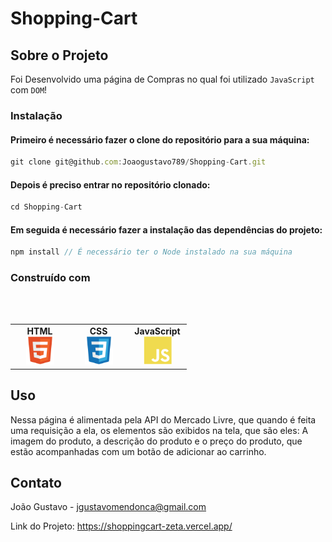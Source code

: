 # Shopping-Cart

<a name="readme-top"></a>

## Sobre o Projeto

Foi Desenvolvido uma página de Compras no qual foi utilizado `JavaScript` com `DOM`!

### Instalação
#### Primeiro é necessário fazer o clone do repositório para a sua máquina:
```js
git clone git@github.com:Joaogustavo789/Shopping-Cart.git
```
#### Depois é preciso entrar no repositório clonado:
```js
cd Shopping-Cart
```
#### Em seguida é necessário fazer a instalação das dependências do projeto:
```js
npm install // É necessário ter o Node instalado na sua máquina
```

### Construído com
<br>
<br>
<table width="320px" align="center">
  <tbody>
    <tr valign="top">
      <td width="80px" align="center">
        <span><strong>HTML</strong></span><br>
        <img height="45" src="https://raw.githubusercontent.com/devicons/devicon/master/icons/html5/html5-original.svg">
      </td>
      <td width="80px" align="center">
        <span><strong>CSS</strong></span><br>
        <img height="45" src="https://raw.githubusercontent.com/devicons/devicon/master/icons/css3/css3-original.svg">
      </td>
      <td width="80px" align="center">
        <span><strong>JavaScript</strong></span><br>
        <img height="45" src="https://raw.githubusercontent.com/devicons/devicon/master/icons/javascript/javascript-plain.svg">
      </td>
    </tr>
  </tbody>
</table>

## Uso

Nessa página é alimentada pela API do Mercado Livre, que quando é feita uma requisição a ela, os elementos são exibidos na tela, que são eles: A imagem do produto, a descrição do produto e o preço do produto, que estão acompanhadas com um botão de adicionar ao carrinho.

## Contato

João Gustavo - jgustavomendonca@gmail.com

Link do Projeto: https://shoppingcart-zeta.vercel.app/
